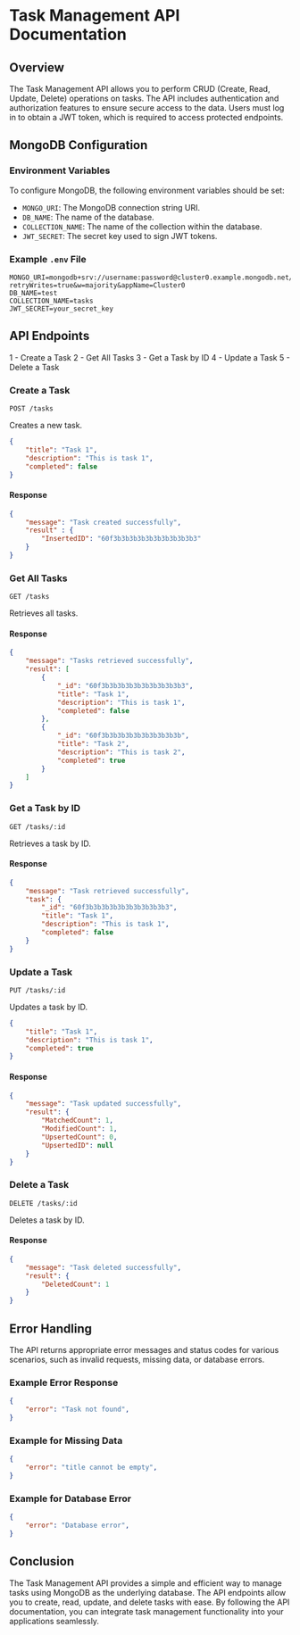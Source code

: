 
# Task Management API Documentation

## Overview

The Task Management API allows you to perform CRUD (Create, Read, Update, Delete) operations on tasks. The API includes authentication and authorization features to ensure secure access to the data. Users must log in to obtain a JWT token, which is required to access protected endpoints.

## MongoDB Configuration

### Environment Variables

To configure MongoDB, the following environment variables should be set:

- `MONGO_URI`: The MongoDB connection string URI.
- `DB_NAME`: The name of the database.
- `COLLECTION_NAME`: The name of the collection within the database.
- `JWT_SECRET`: The secret key used to sign JWT tokens.

### Example `.env` File

```env
MONGO_URI=mongodb+srv://username:password@cluster0.example.mongodb.net/?retryWrites=true&w=majority&appName=Cluster0
DB_NAME=test
COLLECTION_NAME=tasks
JWT_SECRET=your_secret_key
```


## API Endpoints
1 - Create a Task
2 - Get All Tasks
3 - Get a Task by ID
4 - Update a Task
5 - Delete a Task


### Create a Task
```http
POST /tasks
```
Creates a new task.

```json
{
    "title": "Task 1",
    "description": "This is task 1",
    "completed": false
}
```
#### Response

```json
{
    "message": "Task created successfully",
    "result" : {
        "InsertedID": "60f3b3b3b3b3b3b3b3b3b3b3"    
    }
}
```

### Get All Tasks
```http
GET /tasks
```
Retrieves all tasks.

#### Response

```json
{
    "message": "Tasks retrieved successfully",
    "result": [
        {
            "_id": "60f3b3b3b3b3b3b3b3b3b3b3",
            "title": "Task 1",
            "description": "This is task 1",
            "completed": false
        },
        {
            "_id": "60f3b3b3b3b3b3b3b3b3b3b",
            "title": "Task 2",
            "description": "This is task 2",
            "completed": true
        }
    ]
}
```

### Get a Task by ID
```http
GET /tasks/:id
```
Retrieves a task by ID.

#### Response

```json
{
    "message": "Task retrieved successfully",
    "task": {
        "_id": "60f3b3b3b3b3b3b3b3b3b3b3",
        "title": "Task 1",
        "description": "This is task 1",
        "completed": false
    }
}
```


### Update a Task
```http
PUT /tasks/:id
```
Updates a task by ID.


```json
{
    "title": "Task 1",
    "description": "This is task 1",
    "completed": true
}
```

#### Response

```json
{
    "message": "Task updated successfully",
    "result": {
        "MatchedCount": 1,
        "ModifiedCount": 1,
        "UpsertedCount": 0,
        "UpsertedID": null
    }
}
```

### Delete a Task
```http
DELETE /tasks/:id
```
Deletes a task by ID.

#### Response

```json
{
    "message": "Task deleted successfully",
    "result": {
        "DeletedCount": 1
    }
}
```

## Error Handling

The API returns appropriate error messages and status codes for various scenarios, such as invalid requests, missing data, or database errors.

### Example Error Response

```json
{
    "error": "Task not found",
}
```

### Example for Missing Data

```json
{
    "error": "title cannot be empty",
}

```

### Example for Database Error

```json
{
    "error": "Database error",
}
```

## Conclusion

The Task Management API provides a simple and efficient way to manage tasks using MongoDB as the underlying database. The API endpoints allow you to create, read, update, and delete tasks with ease. By following the API documentation, you can integrate task management functionality into your applications seamlessly.

```